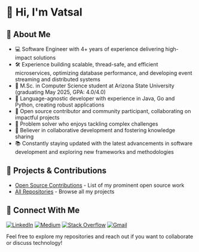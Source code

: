 <!--

## Hi there 👋

**imvtsl/imvtsl** is a ✨ _special_ ✨ repository because its `README.md` (this file) appears on your GitHub profile.

Here are some ideas to get you started:

- 🔭 I’m currently working on ...
- 🌱 I’m currently learning ...
- 👯 I’m looking to collaborate on ...
- 🤔 I’m looking for help with ...
- 💬 Ask me about ...
- 📫 How to reach me: ...
- 😄 Pronouns: ...
- ⚡ Fun fact: ...
-->

# 👋 Hi, I'm Vatsal

## 👤 About Me

- 💻 Software Engineer with 4+ years of experience delivering high-impact solutions
- 🛠️ Experience building scalable, thread-safe, and efficient microservices, optimizing database performance, and developing event streaming and distributed systems
- 🌱 M.Sc. in Computer Science student at Arizona State University (graduating May 2025, GPA: 4.0/4.0)
- 🚀 Language-agnostic developer with experience in Java, Go and Python, creating robust applications
- 👯 Open source contributor and community participant, collaborating on impactful projects
- 🧩 Problem solver who enjoys tackling complex challenges
- 🤝 Believer in collaborative development and fostering knowledge sharing
- 📚 Constantly staying updated with the latest advancements in software development and exploring new frameworks and methodologies

## 📂 Projects & Contributions

- [Open Source Contributions](https://github.com/imvtsl/open-source-contributions) - List of my prominent open source work
- [All Repositories](https://github.com/imvtsl?tab=repositories) - Browse all my projects

## 🔗 Connect With Me

[![LinkedIn](https://img.shields.io/badge/LinkedIn-0077B5?style=for-the-badge&logo=linkedin&logoColor=white)](https://linkedin.com/in/vatsal-vatsal/)
[![Medium](https://img.shields.io/badge/Medium-12100E?style=for-the-badge&logo=medium&logoColor=white)](https://medium.com/@imvtsl)
[![Stack Overflow](https://img.shields.io/badge/Stack_Overflow-FE7A16?style=for-the-badge&logo=stack-overflow&logoColor=white)](https://stackoverflow.com/users/20531020/vatsal)
[![Gmail](https://img.shields.io/badge/Gmail-D14836?style=for-the-badge&logo=gmail&logoColor=white)](mailto:vatsal.v.anand@gmail.com)

Feel free to explore my repositories and reach out if you want to collaborate or discuss technology!

